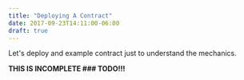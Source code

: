 ```yaml
---
title: "Deploying A Contract"
date: 2017-09-23T14:11:00-06:00
draft: true
---
```


Let's deploy and example contract just to understand the mechanics.

**THIS IS INCOMPLETE ### TODO!!!**

